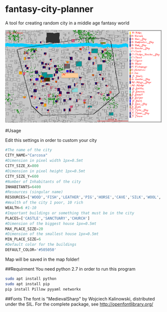 # fantasy-city-planner
A tool for creating random city in a middle age fantasy world


![alt text](https://raw.githubusercontent.com/DangerBlack/fantasy-city-planner/master/map/mappa_5.png "An example of what can be done with fcp")


#Usage

Edit this settings in order to custom your city
```python
#The name of the city
CITY_NAME="Carcosa"
#Dimension in pixel width 1px=0.5mt
CITY_SIZE_X=800
#Dimension in pixel height 1px=0.5mt
CITY_SIZE_Y=600
#Number of Inhabitants of the city
INHABITANTS=6400
#Resources (singular name)
RESOURCES=['WOOD','FISH','LEATHER','PIG','HORSE','CAVE','SILK','WOOL','WALL','RIVERX','RIVERY']
#Wealth of the city 1 poor, 10 rich
WEALTH=6 #1-10
#Important buildings or something that must be in the city
PLACES=['CASTLE','SANCTUARY','CHURCH']
#Dimension of the biggest house 1px=0.5mt
MAX_PLACE_SIZE=20
#Dimension of the smallest house 1px=0.5mt
MIN_PLACE_SIZE=6
#Default color for the buildings
DEFAULT_COLOR='#505050'
```

Map will be saved in the map folder!


##Requirment
You need python 2.7 in order to run this program
```bash
sudo apt install python
sudo apt install pip
pip install Pillow pyyaml networkx
```


##Fonts
The font is "MedievalSharp" by Wojciech Kalinowski, distributed under the SIL.
For the complete package, see http://openfontlibrary.org/

